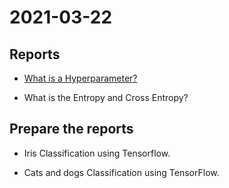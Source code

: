 # 2021-03-22
## Reports
* [What is a Hyperparameter?](https://github.com/prjiang/AI-Seminar/blob/main/2021-03-22/report/Hyperparameter.md)

* What is the Entropy and Cross Entropy?

## Prepare the reports
* Iris Classification using Tensorflow.

* Cats and dogs Classification using TensorFlow.

